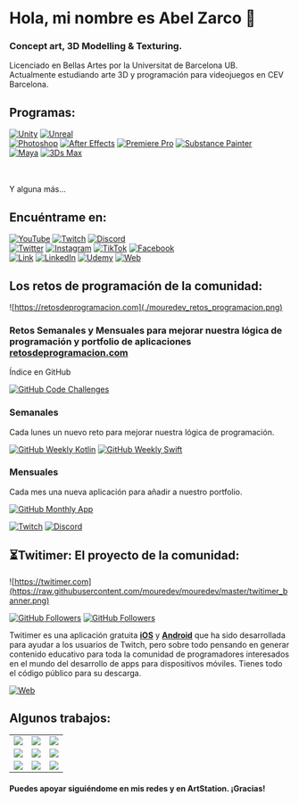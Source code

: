 # Hola, mi nombre es Abel Zarco 👋
### Concept art, 3D Modelling & Texturing.

Licenciado en Bellas Artes por la Universitat de Barcelona UB.</br>
Actualmente estudiando arte 3D y programación para videojuegos en CEV Barcelona.

## Programas:
[![Unity](https://img.shields.io/badge/Unity-1B72BE?style=for-the-badge&logo=Unity&logoColor=white&labelColor=101010)]()
[![Unreal](https://img.shields.io/badge/Unreal-FFCA28?style=for-the-badge&logo=unrealengine&logoColor=white&labelColor=101010)]()
<br>
[![Photoshop](https://img.shields.io/badge/Photoshop-0095D5?style=for-the-badge&logo=Adobe-photoshop&logoColor=white&labelColor=101010)]()
[![After Effects](https://img.shields.io/badge/After_effects-007396?style=for-the-badge&logo=adobe-after-effects&logoColor=white&labelColor=101010)]()
[![Premiere Pro](https://img.shields.io/badge/premiere_pro-F7DF1E?style=for-the-badge&logo=adobe-premiere-pro&logoColor=white&labelColor=101010)]()
[![Substance Painter](https://img.shields.io/badge/Substance_painter-3DDC84?style=for-the-badge&logo=Adobe&logoColor=white&labelColor=101010)]()
<br>
[![Maya](https://img.shields.io/badge/Maya-334455?style=for-the-badge&logo=Autodesk&logoColor=white&labelColor=101010)]()
[![3Ds Max](https://img.shields.io/badge/3Ds_Max-334455?style=for-the-badge&logo=autodesk&logoColor=white&labelColor=101010)]()
<br>


</br>


</br>
Y alguna más...

## Encuéntrame en:

[![YouTube](https://img.shields.io/badge/YouTube-Mouredev_by_Brais_Moure-FF0000?style=for-the-badge&logo=youtube&logoColor=white&labelColor=101010)](https://youtube.com/mouredevapps)
[![Twitch](https://img.shields.io/badge/Twitch-mouredev-9146FF?style=for-the-badge&logo=twitch&logoColor=white&labelColor=101010)](https://twitch.tv/mouredev)
[![Discord](https://img.shields.io/badge/Discord-mouredev-5865F2?style=for-the-badge&logo=discord&logoColor=white&labelColor=101010)](https://mouredev.com/discord)
</br>
[![Twitter](https://img.shields.io/badge/Twitter-@mouredev-1DA1F2?style=for-the-badge&logo=twitter&logoColor=white&labelColor=101010)](https://twitter.com/mouredev)
[![Instagram](https://img.shields.io/badge/Instagram-@mouredev-E4405F?style=for-the-badge&logo=instagram&logoColor=white&labelColor=101010)](https://instagram.com/mouredev)
[![TikTok](https://img.shields.io/badge/TikTok-@mouredev-69C9D0?style=for-the-badge&logo=tiktok&logoColor=white&labelColor=101010)](https://tiktok.com/@mouredev)
[![Facebook](https://img.shields.io/badge/Facebook-@mouredev-1877F2?style=for-the-badge&logo=facebook&logoColor=white&labelColor=101010)](https://facebook.com/mouredev)
</br>
[![Link](https://img.shields.io/badge/Link_Site-moure.dev-39E09B?style=for-the-badge&logo=Linktree&logoColor=white&labelColor=101010)](https://mouredev.com)
[![LinkedIn](https://img.shields.io/badge/LinkedIn-Brais_Moure-0077B5?style=for-the-badge&logo=linkedin&logoColor=white&labelColor=101010)](https://www.linkedin.com/in/braismoure)
[![Udemy](https://img.shields.io/badge/Udemy-Brais_Moure-EC5252?style=for-the-badge&logo=udemy&logoColor=white&labelColor=101010)](https://www.udemy.com/course/swift_ios/?referralCode=04756B8423CBE177B930)
[![Web](https://img.shields.io/badge/Web-MoureDev.com-14a1f0?style=for-the-badge&logo=dev.to&logoColor=white&labelColor=101010)](https://mouredev.com)

## Los retos de programación de la comunidad:

![https://retosdeprogramacion.com](./mouredev_retos_programacion.png)

### Retos Semanales y Mensuales para mejorar nuestra lógica de programación y portfolio de aplicaciones [retosdeprogramacion.com](https://retosdeprogramacion.com)

Índice en GitHub

[![GitHub Code Challenges](https://img.shields.io/github/stars/mouredev/Code-Challenges?label=Retos%20de%20programacion&style=social)](https://github.com/mouredev/Code-Challenges)

### Semanales

Cada lunes un nuevo reto para mejorar nuestra lógica de programación.

[![GitHub Weekly Kotlin](https://img.shields.io/github/stars/mouredev/Weekly-Challenge-2022-Kotlin?label=Retos%20Semanales&style=social)](https://github.com/mouredev/Weekly-Challenge-2022-Kotlin)
[![GitHub Weekly Swift](https://img.shields.io/github/stars/mouredev/Weekly-Challenge-2022-Swift?label=Retos%20Semanales%20en%20Swift&style=social)](https://github.com/mouredev/Weekly-Challenge-2022-Swift)

### Mensuales

Cada mes una nueva aplicación para añadir a nuestro portfolio.

[![GitHub Monthly App](https://img.shields.io/github/stars/mouredev/Monthly-App-Challenge-2022?label=Retos%20Mensuales&style=social)](https://github.com/mouredev/Monthly-App-Challenge-2022)

[![Twitch](https://img.shields.io/badge/Twitch-Challenge_live_coding-9146FF?style=for-the-badge&logo=twitch&logoColor=white&labelColor=101010)](https://twitch.tv/mouredev)
[![Discord](https://img.shields.io/badge/Discord-Challenge_chat_channel-5865F2?style=for-the-badge&logo=discord&logoColor=white&labelColor=101010)](https://mouredev.com/discord)

## ⏳Twitimer: El proyecto de la comunidad:
![https://twitimer.com](https://raw.githubusercontent.com/mouredev/mouredev/master/twitimer_banner.png)

[![GitHub Followers](https://img.shields.io/github/stars/mouredev/Twitimer-iOS?label=Proyecto%20iOS&style=social)](https://github.com/mouredev/Twitimer-iOS)
[![GitHub Followers](https://img.shields.io/github/stars/mouredev/Twitimer-Android?label=Proyecto%20Android%20&style=social)](https://github.com/mouredev/Twitimer-Android)

Twitimer es una aplicación gratuita **[iOS](https://apps.apple.com/us/app/twitimer-twitch-guide/id1564592351)** y **[Android](https://play.google.com/store/apps/details?id=com.mouredev.twitimer)** que ha sido desarrollada para ayudar a los usuarios de Twitch, pero sobre todo pensando en generar contenido educativo para toda la comunidad de programadores interesados en el mundo del desarrollo de apps para dispositivos móviles. Tienes todo el código público para su descarga.

[![Web](https://img.shields.io/badge/Twitimer.com-Web_oficial-3A1C66?style=for-the-badge&logoColor=white&labelColor=101010)](https://twitimer.com)

## Algunos trabajos:

<table style="width:100%">
  <tr>
    <td>
<a href="https://youtu.be/MyzZnIR5gC4">
  <img src="http://i3.ytimg.com/vi/MyzZnIR5gC4/maxresdefault.jpg">
</a>
</td>
    <td>
<a href="https://youtu.be/P6ko_I5GHbs">
  <img src="http://i3.ytimg.com/vi/P6ko_I5GHbs/maxresdefault.jpg">
</a>
</td>
    <td>
<a href="https://youtu.be/hGIzLGgf3Bo">
  <img src="http://i3.ytimg.com/vi/hGIzLGgf3Bo/maxresdefault.jpg">
</a>
</td>
  </tr>
  <tr>
    <td>
<a href="https://youtu.be/BQaxPwZWboA">
  <img src="http://i3.ytimg.com/vi/BQaxPwZWboA/maxresdefault.jpg">
</a>
</td>
<td>
<a href="https://youtu.be/ebQphhLpJG0">
  <img src="http://i3.ytimg.com/vi/ebQphhLpJG0/maxresdefault.jpg">
</a>
</td>
   <td>
<a href="https://youtu.be/X5fjEEmXR2s">
  <img src="http://i3.ytimg.com/vi/X5fjEEmXR2s/maxresdefault.jpg">
</a>
</td>
  </tr>
    <tr>
    <td>
<a href="https://youtu.be/1IpkZhkPC_I">
  <img src="http://i3.ytimg.com/vi/1IpkZhkPC_I/maxresdefault.jpg">
</a>
</td>
<td>
<a href="https://youtu.be/HH7U3tA0S8M">
  <img src="http://i3.ytimg.com/vi/HH7U3tA0S8M/maxresdefault.jpg">
</a>
</td>
   <td>
<a href="https://youtu.be/vhrus08jp6s">
  <img src="http://i3.ytimg.com/vi/vhrus08jp6s/maxresdefault.jpg">
</a>
</td>
  </tr>
</table>
</table>

#### Puedes apoyar siguiéndome en mis redes y en ArtStation. ¡Gracias!
